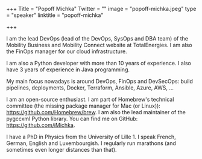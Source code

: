 +++
Title = "Popoff Michka"
Twitter = ""
image = "popoff-michka.jpeg"
type = "speaker"
linktitle = "popoff-michka"

+++

I am the lead DevOps (lead of the DevOps, SysOps and DBA team) of the Mobility Business and Mobility Connect website at TotalEnergies. I am also the FinOps manager for our cloud infrastructure.

I am also a Python developer with more than 10 years of experience. I also have 3 years of experience in Java programming.

My main focus nowadays is around DevOps, FinOps and DevSecOps: build pipelines, deployments, Docker, Terraform, Ansible, Azure, AWS, ...

I am an open-source enthusiast. I am part of Homebrew's technical committee (the missing package manager for Mac (or Linux)): https://github.com/Homebrew/brew. I am also the lead maintainer of the pygccxml Python library. You can find me on GitHub: https://github.com/iMichka.

I have a PhD in Physics from the University of Lille 1. I speak French, German, English and Luxembourgish. I regularly run marathons (and sometimes even longer distances than that).
